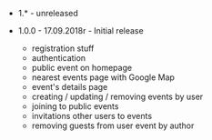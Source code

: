 
* 1.* - unreleased

* 1.0.0 - 17.09.2018r - Initial release
    * registration stuff
    * authentication
    * public event on homepage
    * nearest events page with Google Map
    * event's details page
    * creating / updating / removing events by user
    * joining to public events
    * invitations other users to events
    * removing guests from user event by author

